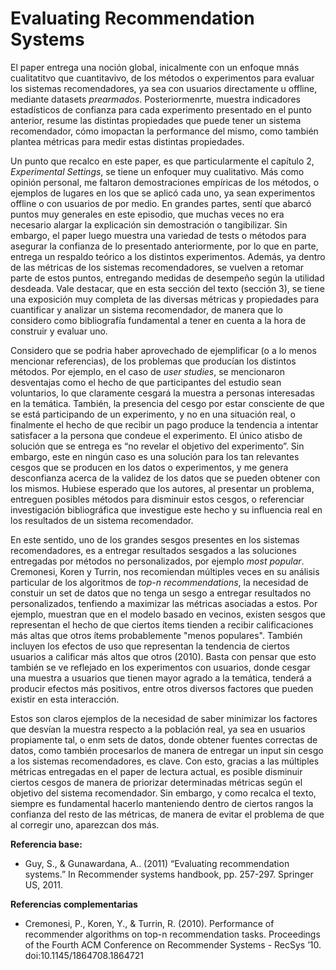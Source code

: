 # Evaluating Recommendation Systems

El paper entrega una noción global, inicalmente con un enfoque mnás cualitatitvo que cuantitavivo, de los métodos o experimentos para evaluar los sistemas recomendadores, ya sea con usuarios directamente u offline, mediante datasets *prearmados*. Posteriormenrte, muestra indicadores estadísticos de confianza para cada experimento presentado en el punto anterior, resume las distintas propiedades que puede tener un sistema recomendador, cómo imopactan la performance del mismo, como también plantea métricas para medir estas distintas propiedades.

Un punto que recalco en este paper, es que particularmente el capítulo 2, *Experimental Settings*, se tiene un enfoquer muy cualitativo. Más como opinión personal, me faltaron demostraciones empíricas de los métodos, o ejemplos de lugares en los que se aplicó cada uno, ya sean experimentos offline o con usuarios de por medio. En grandes partes, sentí que abarcó puntos muy generales en este episodio, que muchas veces no era necesario alargar la explicación sin demostración o tangibilizar. Sin embargo, el paper luego muestra una variedad de tests o métodos para asegurar la confianza de lo presentado anteriormente, por lo que en parte, entrega un respaldo teórico a los distintos experimentos. Además, ya dentro de las métricas de los sistemas recomendadores, se vuelven a retomar parte de estos puntos, entregando medidas de desempeño según la utilidad desdeada. Vale destacar, que en esta sección del texto (sección 3), se tiene una exposición muy completa de las diversas métricas y propiedades para cuantificar y analizar un sistema recomendador, de manera que lo considero como bibliografía fundamental a tener en cuenta a la hora de construir y evaluar uno.

Considero que se podria haber aprovechado de ejemplificar (o a lo menos mencionar referencias), de los problemas que producían los distintos métodos. Por ejemplo, en el caso de *user studies*, se mencionaron desventajas como el hecho de que participantes del estudio sean voluntarios, lo que claramente cesgará la muestra a personas interesadas en la temática. También, la presencia del cesgo por estar consciente de que se está participando de un experimento, y no en una situación real, o finalmente el hecho de que recibir un pago produce la tendencia a intentar satisfacer a la persona que condeue el experimento. El único atisbo de solución que se entrega es “no revelar el objetivo del experimento”. Sin embargo, este en ningún caso es una solución para los tan relevantes cesgos que se producen en los datos o experimentos, y me genera desconfianza acerca de la validez de los datos que se pueden obtener con los mismos. Hubiese esperado que los autores, al presentar un problema, entreguen posibles métodos para disminuir estos cesgos, o referenciar investigación bibliográfica que investigue este hecho y su influencia real en los resultados de un sistema recomendador.

En este sentido, uno de los grandes sesgos presentes en los sistemas recomendadores, es a entregar resultados sesgados a las soluciones entregadas por métodos no personalizados, por ejemplo *most popular*. Cremonesi, Koren y Turrin, nos recomiendan múltiples veces en su análisis particular de los algoritmos de *top-n recommendations*, la necesidad de constuir un set de datos que no tenga un sesgo a entregar resultados no personalizados, tenfiendo a maximizar las métricas asociadas a estos. Por ejemplo, muestran que en el modelo basado en vecinos, existen sesgos que representan el hecho de que ciertos ítems tienden a recibir calificaciones más altas que otros ítems probablemente "menos populares". También incluyen los efectos de uso que representan la tendencia de ciertos usuarios a calificar más altos que otros (2010). Basta con pensar que esto también se ve reflejado en los experimentos con usuarios, donde cesgar una muestra a usuarios que tienen mayor agrado a la temática, tenderá a producir efectos más positivos, entre otros diversos factores que pueden existir en esta interacción.

Estos son claros ejemplos de la necesidad de saber minimizar los factores que desvían la muestra respecto a la población real, ya sea en usuarios propiamente tal, o enm sets de datos, donde obtener fuentes correctas de datos, como también procesarlos de manera de entregar un input sin cesgo a los sistemas recomendadores, es clave. Con esto, gracias a las múltiples métricas entregadas en el paper de lectura actual, es posible disminuir ciertos cesgos de manera de priorizar determinadas métricas según el objetivo del sistema recomendador. Sin embargo, y como recalca el texto, siempre es fundamental hacerlo manteniendo dentro de ciertos rangos la confianza del resto de las métricas, de manera de evitar el problema de que al corregir uno, aparezcan dos más.

**Referencia base:** 
- Guy, S., & Gunawardana, A.. (2011) “Evaluating recommendation systems.” In Recommender systems handbook, pp. 257-297. Springer US, 2011.

**Referencias complementarias**
- Cremonesi, P., Koren, Y., & Turrin, R. (2010). Performance of recommender algorithms on top-n recommendation tasks. Proceedings of the Fourth ACM Conference on Recommender Systems - RecSys  ’10. doi:10.1145/1864708.1864721

